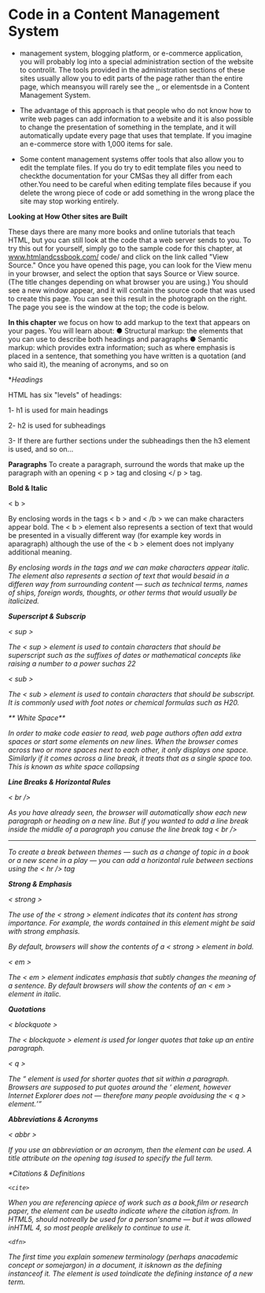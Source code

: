 # Code in a Content Management System
- management system, blogging platform, or e-commerce application, you will probably log into a special administration section of the website to controlit.
The tools provided in the administration sections of these sites usually allow you to edit parts of the page rather than the entire page, which meansyou will rarely see
the <html>,<head>, or <body> elementsde in a Content Management System.
  
- The advantage of this approach is that people who do not know how to write web pages can add information to a website and it is also possible to change
the presentation of something in the template, and it will automatically update every page that uses that template. If you imagine an e-commerce store with 1,000 items for sale.
  
 - Some content management systems offer tools that also allow you to edit the template files. If you do try to edit template files you need to checkthe documentation
 for your CMSas they all differ from each other.You need to be careful when editing template files because if you delete the wrong piece of code or add something in the
wrong place the site may stop working entirely.
  
  
  
 **Looking at How Other sites are Built**
  
These days there are many more books and online tutorials that teach HTML, but you can still look at the code that a web server sends to you. To try this
out for yourself, simply go to the sample code for this chapter, at www.htmlandcssbook.com/ code/ and click on the link called "View Source."
Once you have opened this page, you can look for the View menu in your browser, and select the option that says Source or View source. (The title changes
depending on what browser you are using.)
You should see a new window appear, and it will contain the source code that was used to create this page.
You can see this result in the photograph on the right. The page you see is the window at the top; the code is below.
  
  
**In this chapter** we focus on how to add markup to the text that
appears on your pages. You will learn about:
● Structural markup: the elements that you can use to
describe both headings and paragraphs
● Semantic markup: which provides extra information; such
as where emphasis is placed in a sentence, that something
you have written is a quotation (and who said it), the
meaning of acronyms, and so on
  
  
  **Headings*
  
HTML has six "levels" of
headings:
  
1- h1 is used for main headings
  
2- h2 is used for subheadings
  
3- If there are further sections
under the subheadings then the
h3 element is used, and so
on...
  
  
  **Paragraphs**
  To create a paragraph, surround the words that make up the paragraph with an opening < p > tag and closing </ p > tag.
  
  
  
  **Bold & Italic**
  
  < b > 
    
 By enclosing words in the tags < b > and < /b > we can make characters appear bold.
The < b > element also represents a section of text that would be presented in a visually different way (for example key words in aparagraph) although the use of
the < b > element does not implyany additional meaning.
    
    
  <i>
    
By enclosing words in the tags <i> and </i> we can make characters appear italic. The <i> element also represents a section of text that would besaid in a 
differen way from surrounding content — such as technical terms, names of ships, foreign words, thoughts, or other terms that would usually be italicized.

  
  
  **Superscript & Subscrip**
  
  < sup >
    
The < sup > element is used to contain characters that should be superscript such as the suffixes of dates or mathematical concepts like raising a number to a
power suchas 22

    
< sub >
  
The < sub > element is used to contain characters that should be subscript. It is commonly used with foot notes or chemical formulas such as H20.
  
  
 ** White Space**
  
  In order to make code easier to   read, web page authors often add extra spaces or start some elements on new lines.
When the browser comes across two or more spaces next to each other, it only displays one space.
Similarly if it comes across a line break, it treats that as a single space too. This is known as white space collapsing
  
  
  **Line Breaks & Horizontal Rules**
  
< br />
  
As you have already seen, the browser will automatically show each new paragraph or heading on a new line. But if you wanted to add a line break inside the
middle of a paragraph you canuse the line break tag < br />
  
  
  
  
   <hr />
  
To create a break between themes — such as a change of topic in a book or a new scene in a play — you can add a horizontal rule between sections
using the < hr /> tag
  
  
  
  
  **Strong & Emphasis**
  
  <  strong  >
    
The use of the < strong > element indicates that its content has strong importance.
For example, the words contained in this element might be said with strong emphasis.
    
By default, browsers will show the contents of a < strong > element in bold.
    
    
    
  < em >
      
The < em > element indicates emphasis that subtly changes the meaning of a sentence.
By default browsers will show the contents of an  < em > element in italic.

  
    
  **Quotations**
      
  < blockquote >
    
The < blockquote  > element is used for longer quotes that take up an entire paragraph. 
    
   
< q >
  
The <q> element is used for shorter quotes that sit within a paragraph. Browsers are supposed to put quotes around the <q> element, however Internet Explorer does not —
therefore many people avoidusing the < q > element.
  
  
 **Abbreviations & Acronyms**
  
  < abbr  > 
    
If you use an abbreviation or an acronym, then the <abbr> element can be used. A title attribute on the opening tag isused to specify the full term.


    
 **Citations & Definitions*
    
    <cite>
      
When you are referencing apiece of work such as a book,film or research paper, the<cite> element can be usedto indicate where the citation isfrom.
In HTML5, <cite> should notreally be used for a person'sname — but it was allowed inHTML 4, so most people arelikely to continue to use it.
    
    <dfn>
The first time you explain somenew terminology (perhaps anacademic concept or somejargon) in a document, it isknown as the defining instanceof it.
The <dfn> element is used toindicate the defining instance of a new term.
    
      
      
      
  
